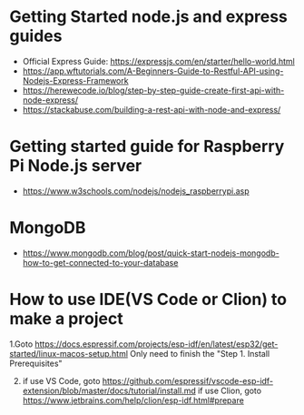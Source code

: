 # Getting Started node.js and express guides
*   Official Express Guide: https://expressjs.com/en/starter/hello-world.html
*   https://app.wftutorials.com/A-Beginners-Guide-to-Restful-API-using-Nodejs-Express-Framework
*   https://herewecode.io/blog/step-by-step-guide-create-first-api-with-node-express/
*   https://stackabuse.com/building-a-rest-api-with-node-and-express/

# Getting started guide for Raspberry Pi Node.js server
* https://www.w3schools.com/nodejs/nodejs_raspberrypi.asp

# MongoDB
* https://www.mongodb.com/blog/post/quick-start-nodejs-mongodb-how-to-get-connected-to-your-database

# How to use IDE(VS Code or Clion) to make a project
1.Goto https://docs.espressif.com/projects/esp-idf/en/latest/esp32/get-started/linux-macos-setup.html
Only need to finish the "Step 1. Install Prerequisites"

2. if use VS Code, goto https://github.com/espressif/vscode-esp-idf-extension/blob/master/docs/tutorial/install.md
   if use Clion, goto https://www.jetbrains.com/help/clion/esp-idf.html#prepare


